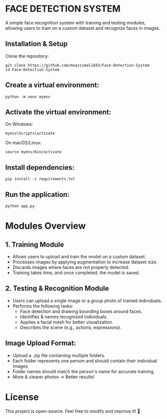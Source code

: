 # FACE DETECTION SYSTEM
A simple face recognition system with training and testing modules, allowing users to train on a custom dataset and recognize faces in images.

## Installation & Setup
Clone the repository:
```
git clone https://github.com/moazzimali843/Face-Detection-System
cd Face-Detection-System
```

## Create a virtual environment:
```
python -m venv myenv
```
## Activate the virtual environment:
On Windows:
```
myenv\Scripts\activate
```
On macOS/Linux:
```
source myenv/bin/activate
```
## Install dependencies:
```
pip install -r requirements.txt
```
## Run the application:
```
python app.py
```

# Modules Overview
## 1. Training Module
- Allows users to upload and train the model on a custom dataset.
- Processes images by applying augmentation to increase dataset size.
- Discards images where faces are not properly detected.
- Training takes time, and once completed, the model is saved.
## 2. Testing & Recognition Module
- Users can upload a single image or a group photo of trained individuals.
- Performs the following tasks:
    - Face detection and drawing bounding boxes around faces.
    - Identifies & names recognized individuals.
    - Applies a facial mesh for better visualization.
    - Describes the scene (e.g., actions, expressions).

## Image Upload Format:
- Upload a .zip file containing multiple folders.
- Each folder represents one person and should contain their individual images.
- Folder names should match the person's name for accurate training.
- More & clearer photos → Better results!

# License
This project is open-source. Feel free to modify and improve it! 🚀
